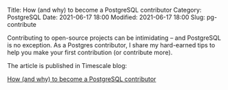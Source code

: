 Title: How (and why) to become a PostgreSQL contributor 
Category: PostgreSQL
Date: 2021-06-17 18:00
Modified: 2021-06-17 18:00
Slug: pg-contribute

Contributing to open-source projects can be intimidating –
and PostgreSQL is no exception. As a Postgres contributor, I share
my hard-earned tips to help you make your first contribution
(or contribute more).

The article is published in Timescale blog:

[How (and why) to become a PostgreSQL contributor][lnk]

[lnk]: https://tsdb.co/pg-contribute
